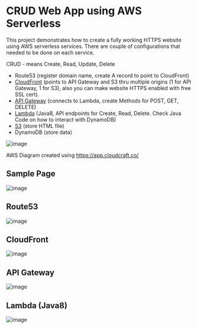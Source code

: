 CRUD Web App using AWS Serverless
=================================

This project demonstrates how to create a fully working HTTPS website using AWS serverless services. There are couple of configurations that needed to be done on each service. 

CRUD - means Create, Read, Update, Delete

- Route53 (register domain name, create A record to point to CloudFront)
- [CloudFront](https://console.aws.amazon.com/cloudfront) (points to API Gateway and S3 thru multiple origins (1 for API Gateway, 1 for S3), also you can make website HTTPS enabled with free SSL cert).
- [API Gateway](https://console.aws.amazon.com/apigateway) (connects to Lambda, create Methods for POST, GET, DELETE)
- [Lambda](https://console.aws.amazon.com/lambda) (Java8, API endpoints for Create, Read, Delete. Check Java Code on how to interact with DynamoDB)
- [S3](https://s3.console.aws.amazon.com/) (store HTML file) 
- DynamoDB (store data)

![image](https://user-images.githubusercontent.com/4587445/123011931-ec4e4c00-d3f3-11eb-9df3-8970de879024.png)

AWS Diagram created using https://app.cloudcraft.co/

Sample Page
-----------

![image](https://user-images.githubusercontent.com/4587445/123012513-f3298e80-d3f4-11eb-8de6-4dd2851cbd4e.png)

Route53
-------

![image](https://user-images.githubusercontent.com/4587445/123012756-6d5a1300-d3f5-11eb-88dd-c4738871e079.png)

CloudFront
----------

![image](https://user-images.githubusercontent.com/4587445/123012940-caee5f80-d3f5-11eb-8b35-e73e8ce27796.png)

API Gateway
-----------

![image](https://user-images.githubusercontent.com/4587445/123014465-e5760800-d3f8-11eb-9d95-5033bedfdfc2.png)

Lambda (Java8)
--------------

![image](https://user-images.githubusercontent.com/4587445/123014570-1ce4b480-d3f9-11eb-8a13-ca2dd884625b.png)
